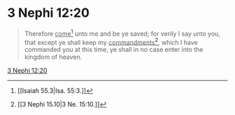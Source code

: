 # 3 Nephi 12:20

> Therefore <u>come</u>[^a] unto me and be ye saved; for verily I say unto you, that except ye shall keep my <u>commandments</u>[^b], which I have commanded you at this time, ye shall in no case enter into the kingdom of heaven.

[3 Nephi 12:20](https://www.churchofjesuschrist.org/study/scriptures/bofm/3-ne/12?lang=eng&id=p20#p20)


[^a]: [[Isaiah 55.3|Isa. 55:3.]]
[^b]: [[3 Nephi 15.10|3 Ne. 15:10.]]
